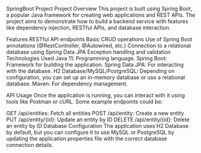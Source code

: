 SpringBoot Project
Project Overview
This project is built using Spring Boot, a popular Java framework for creating web applications and REST APIs. The project aims to demonstrate how to build a backend service with features like dependency injection, RESTful APIs, and database interaction.

Features
RESTful API endpoints
Basic CRUD operations
Use of Spring Boot annotations (@RestController, @Autowired, etc.)
Connection to a relational database using Spring Data JPA
Exception handling and validation
Technologies Used
Java 11: Programming language.
Spring Boot: Framework for building the application.
Spring Data JPA: For interacting with the database.
H2 Database/MySQL/PostgreSQL: Depending on configuration, you can set up an in-memory database or use a relational database.
Maven: For dependency management.

API Usage
Once the application is running, you can interact with it using tools like Postman or cURL. Some example endpoints could be:

GET /api/entities: Fetch all entities
POST /api/entity: Create a new entity
PUT /api/entity/{id}: Update an entity by ID
DELETE /api/entity/{id}: Delete an entity by ID
Database Configuration
The application uses H2 Database by default, but you can configure it to use MySQL or PostgreSQL by updating the application.properties file with the correct database connection details.
